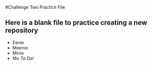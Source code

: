 #Challenge Two Practice File
## Here is a blank file to practice creating a new repository
- Eenie
- Meenie
- Minie
- Mo
*Ta Da!*
